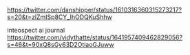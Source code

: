 https://twitter.com/danshipper/status/1610316360315273217?s=20&t=zlZmISp8CY_IhODQKuShhw

inteospect ai journal https://twitter.com/vidythatte/status/1641957409462829056?s=46&t=90xQ8sGy63D2OtiaoGJuww